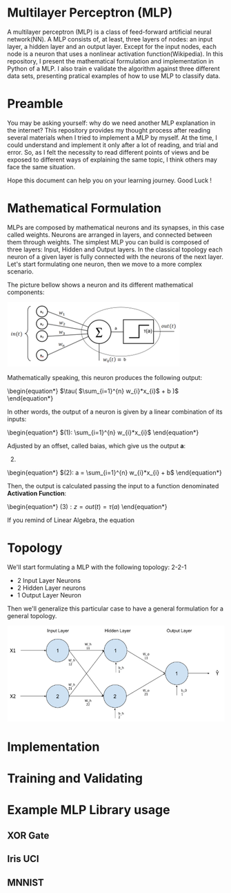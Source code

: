 
# Multilayer Perceptron (MLP)

A multilayer perceptron (MLP) is a class of feed-forward artificial neural network(NN). A MLP consists of, at least, three layers of nodes: an input layer, a hidden layer and an output layer. Except for the input nodes, each node is a neuron that uses a nonlinear activation function(Wikipedia).
In this repository, I present the mathematical formulation and implementation in Python of a MLP. I also train e validate the algorithm against three different data sets, presenting pratical examples of how to use MLP to classify data.

# Preamble 

You may be asking yourself: why do we need another MLP explanation in the internet? This repository  provides my thought process after reading several materials when I tried to implement a MLP by myself. At the time, I could understand and implement it only after a lot of reading, and trial and error. So, as I felt the necessity to read different points of views and be exposed to different ways of explaining the same topic, I think others may face the same situation.

Hope this document can help you on your learning journey. Good Luck !

# Mathematical Formulation

MLPs are composed by mathematical neurons and its synapses, in this case called weights. Neurons are arranged in layers, and connected between them through weights. The simplest MLP you can build is composed of three layers: Input, Hidden and Output layers. In the classical topology each neuron of a given layer is fully connected with the neurons of the next layer. Let's start formulating one neuron, then we move to a more complex scenario.

The picture bellow shows a neuron and its different mathematical components:

![Perceptron](doc/perceptron.png)

Mathematically speaking, this neuron produces the following output:

\begin{equation*}
    $\tau( $\sum_{i=1}^{n} w_{i}*x_{i}$ + b )$
\end{equation*}

In other words, the output of a neuron is given by a linear combination of its inputs:

\begin{equation*}
$(1): \sum_{i=1}^{n} w_{i}*x_{i}$
\end{equation*}

Adjusted by an offset, called baias, which give us the output **a**:

2.
\begin{equation*}
$(2): a = \sum_{i=1}^{n} w_{i}*x_{i} + b$
\end{equation*}

Then, the output is calculated passing the input to a function denominated **Activation Function**:


\begin{equation*}
$(3): z = out(t) = \tau(a)$
\end{equation*}

If you remind of Linear Algebra, the equation 

# Topology 

We'll start formulating a MLP with the following topology: 2-2-1
* 2 Input Layer Neurons
* 2 Hidden Layer neurons
* 1 Output Layer Neuron

Then we'll generalize this particular case to have a general formulation for a general topology.

![MLP Topology](doc/mlp-topology.png)



# Implementation

# Training and Validating

# Example MLP Library usage

## XOR Gate

## Iris UCI

## MNNIST